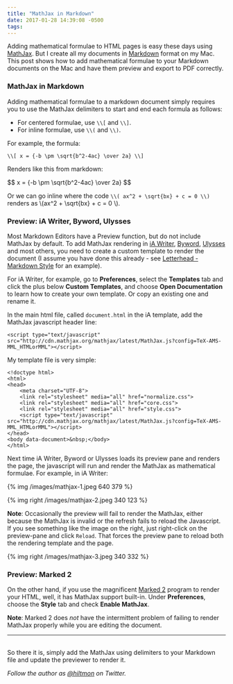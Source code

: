 ```yaml
---
title: "MathJax in Markdown"
date: 2017-01-28 14:39:08 -0500
tags: 
---
```


Adding mathematical formulae to HTML pages is easy these days using [MathJax](https://www.mathjax.org). But I create all my documents in [Markdown](https://hiltmon.com/blog/categories/markdown/) format on my Mac. This post shows how to add mathematical formulae to your Markdown documents on the Mac and have them preview and export to PDF correctly.

### MathJax in Markdown

Adding mathematical formulae to a markdown document simply requires you to use the MathJax delimiters to start and end each formula as follows:

- For centered formulae, use `\\[` and `\\]`.
- For inline formulae, use `\\(` and `\\)`.

For example, the formula:

    \\[ x = {-b \pm \sqrt{b^2-4ac} \over 2a} \\]

Renders like this from markdown:

<div>$$ x = {-b \pm \sqrt{b^2-4ac} \over 2a} $$</div>

Or we can go inline where the code `\\( ax^2 + \sqrt{bx} + c = 0 \\)` renders as <span>\\(ax\^2 + \sqrt{bx} + c = 0 \\)</span>.

### Preview: iA Writer, Byword, Ulysses

Most Markdown Editors have a Preview function, but do not include MathJax by default. To add MathJax rendering in [iA Writer](https://ia.net/writer), [Byword](https://www.bywordapp.com), [Ulysses](https://ulyssesapp.com) and most others, you need to create a custom template to render the document (I assume you have done this already - see [Letterhead - Markdown Style](https://hiltmon.com/blog/2013/05/23/letterhead-markdown-style/) for an example).

For iA Writer, for example, go to **Preferences**, select the **Templates** tab and click the plus below **Custom Templates**, and choose **Open Documentation** to learn how to create your own template. Or copy an existing one and rename it.

In the main html file, called `document.html` in the iA template, add the MathJax javascript header line:

    <script type="text/javascript" src="http://cdn.mathjax.org/mathjax/latest/MathJax.js?config=TeX-AMS-MML_HTMLorMML"></script>

My template file is very simple:

    <!doctype html>
    <html>
    <head>
    	<meta charset="UTF-8">
        <link rel="stylesheet" media="all" href="normalize.css">
        <link rel="stylesheet" media="all" href="core.css">
    	<link rel="stylesheet" media="all" href="style.css">
    	<script type="text/javascript" src="http://cdn.mathjax.org/mathjax/latest/MathJax.js?config=TeX-AMS-MML_HTMLorMML"></script>
    </head>
    <body data-document>&nbsp;</body>
    </html>

Next time iA Writer, Byword or Ulysses loads its preview pane and renders the page, the javascript will run and render the MathJax as mathematical formulae. For example, in iA Writer:

{% img /images/mathjax-1.jpeg 640 379 %}

{% img right /images/mathjax-2.jpeg 340 123 %}

**Note**: Occasionally the preview will fail to render the MathJax, either because the MathJax is invalid or the refresh fails to reload the Javascript. If you see something like the image on the right, just right-click on the preview-pane and click `Reload`. That forces the preview pane to reload both the rendering template and the page.

{% img right /images/mathjax-3.jpeg 340 332 %}

### Preview: Marked 2

On the other hand, if you use the magnificent [Marked 2](http://marked2app.com) program to render your HTML, well, it has MathJax support built-in. Under **Preferences**, choose the **Style** tab and check **Enable MathJax**. 

**Note**: Marked 2 does *not* have the intermittent problem of failing to render MathJax properly while you are editing the document.

---
<br/>
So there it is, simply add the MathJax using delimiters to your Markdown file and update the previewer to render it.

*Follow the author as [@hiltmon](https://twitter.com/hiltmon) on Twitter.*
